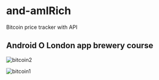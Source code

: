 # and-amIRich
Bitcoin price tracker with API

## Android O London app brewery course

![bitcoin2](https://user-images.githubusercontent.com/32197748/36079521-260a8b44-0f84-11e8-88b8-ff19e17c4b16.PNG)

![bitcoin1](https://user-images.githubusercontent.com/32197748/36079522-26297d88-0f84-11e8-8b4a-89631163d8dd.PNG)
